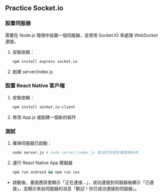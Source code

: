 ## Practice Socket.io

### 設置伺服器

需要在 Node.js 環境中設置一個伺服器，並使用 Socket.IO 來處理 WebSocket 連接。

1. 安裝依賴：

   ```bash
   npm install express socket.io
   ```

2. 創建 server/index.js

### 設置 React Native 客戶端

1. 安裝依賴：

   ```bash
   npm install socket.io-client
   ```

2. 修改 App.js 或創建一個新的組件

### 測試

1. 確保伺服器已啟動：

   ```bash
   node server.js # node server/index.js 取決於你放在哪個資料夾
   ```

2. 運行 React Native App 模擬器

   ```bash
   npm run android && npm run ios
   ```

- 啟動後，畫面應該會顯示「正在連接...」，成功連接到伺服器後顯示「已連接」，並顯示來自伺服器的消息「歡迎！你已成功連接到伺服器」。
